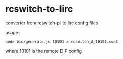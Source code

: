 # rcswitch-to-lirc
converter from rcswitch-pi to lirc config files

usage:

`node bin/generate.js 10101 > rcswitch_A_10101.conf`

where 10101 is the remote DIP config